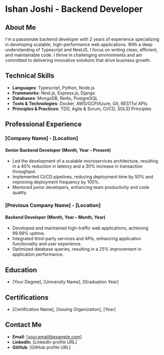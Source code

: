# Ishan Joshi - Backend Developer

## About Me
I'm a passionate backend developer with 2 years of experience specializing in developing scalable, high-performance web applications. With a deep understanding of Typescript and NestJS, I focus on writing clean, efficient, and maintainable code. I thrive in challenging environments and am committed to delivering innovative solutions that drive business growth.

## Technical Skills
- **Languages**: Typescript, Python, Node.js
- **Frameworks**: Nest.js, Express.js, Django
- **Databases**: MongoDB, Redis, PostgreSQL
- **Tools & Technologies**: Docker, AWS/GCP/Azure, Git, RESTful APIs
- **Principles & Practices**: TDD, Agile & Scrum, CI/CD, SOLID Principles

## Professional Experience
### [Company Name] - [Location]
#### Senior Backend Developer (Month, Year – Present)
- Led the development of a scalable microservices architecture, resulting in a 40% reduction in latency and a 30% increase in transaction throughput.
- Implemented CI/CD pipelines, reducing deployment time by 50% and improving deployment frequency by 100%.
- Mentored junior developers, enhancing team productivity and code quality.

### [Previous Company Name] - [Location]
#### Backend Developer (Month, Year – Month, Year)
- Developed and maintained high-traffic web applications, achieving 99.99% uptime.
- Integrated third-party services and APIs, enhancing application functionality and user experience.
- Optimized database queries, resulting in a 25% improvement in application performance.

## Education
- [Your Degree], [University Name], [Graduation Year]

## Certifications
- [Certification Name], [Issuing Organization], [Year]

## Contact Me
- **Email**: [your.email@example.com]
- **LinkedIn**: [LinkedIn profile URL]
- **GitHub**: [GitHub profile URL]
